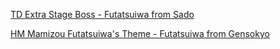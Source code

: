 [TD Extra Stage Boss - Futatsuiwa from Sado](https://www.youtube.com/watch?v=ye7gkpxRWik)

[HM Mamizou Futatsuiwa's Theme - Futatsuiwa from Gensokyo](https://www.youtube.com/watch?v=ggvb7QNSBwk)